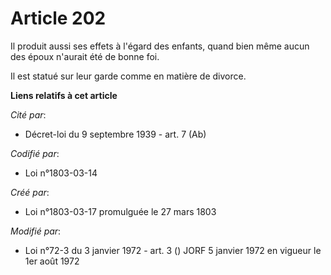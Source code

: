 # Article 202

Il produit aussi ses effets à l'égard des enfants, quand bien même aucun des époux n'aurait été de bonne foi.

Il est statué sur leur garde comme en matière de divorce.

**Liens relatifs à cet article**

_Cité par_:

  - Décret-loi du 9 septembre 1939 - art. 7 (Ab)

_Codifié par_:

  - Loi n°1803-03-14

_Créé par_:

  - Loi n°1803-03-17 promulguée le 27 mars 1803

_Modifié par_:

  - Loi n°72-3 du 3 janvier 1972 - art. 3 () JORF 5 janvier 1972 en vigueur le 1er août 1972

